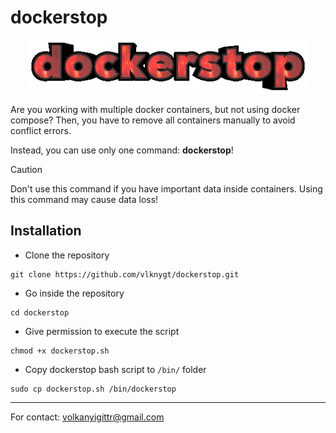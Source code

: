 
# dockerstop
<center><img src="https://github.com/vlknygt/dockerstop/blob/main/dockerstop.gif?raw=true" alt="dockerstop gif" width="450"></center>

Are you working with multiple docker containers, but not using docker compose? Then, you have to remove all containers manually to avoid conflict errors.

Instead, you can use only one command: **dockerstop**!


> [!CAUTION]
> Don't use this command if you have important data inside containers. Using this command may cause data loss!


## Installation
* Clone the repository

```
git clone https://github.com/vlknygt/dockerstop.git
```

* Go inside the repository

```
cd dockerstop
```

* Give permission to execute the script
  
```
chmod +x dockerstop.sh
```

* Copy dockerstop bash script to `/bin/` folder

```
sudo cp dockerstop.sh /bin/dockerstop
```

---

For contact: volkanyigittr@gmail.com

